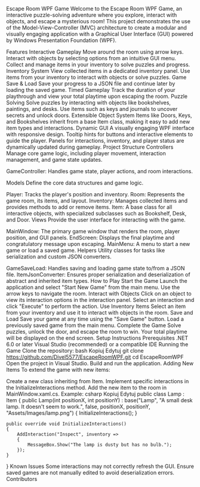 Escape Room WPF Game
Welcome to the Escape Room WPF Game, an interactive puzzle-solving adventure where you explore, interact with objects, and escape a mysterious room! This project demonstrates the use of the Model-View-Controller (MVC) architecture to create a modular and visually engaging application with a Graphical User Interface (GUI) powered by Windows Presentation Foundation (WPF).

Features
Interactive Gameplay
Move around the room using arrow keys.
Interact with objects by selecting options from an intuitive GUI menu.
Collect and manage items in your inventory to solve puzzles and progress.
Inventory System
View collected items in a dedicated inventory panel.
Use items from your inventory to interact with objects or solve puzzles.
Game Save & Load
Save your progress to a JSON file and continue later by loading the saved game.
Timed Gameplay
Track the duration of your playthrough and view your total playtime upon escaping the room.
Puzzle Solving
Solve puzzles by interacting with objects like bookshelves, paintings, and desks.
Use items such as keys and journals to uncover secrets and unlock doors.
Extensible Object System
Items like Doors, Keys, and Bookshelves inherit from a base Item class, making it easy to add new item types and interactions.
Dynamic GUI
A visually engaging WPF interface with responsive design.
Tooltip hints for buttons and interactive elements to guide the player.
Panels for interactions, inventory, and player status are dynamically updated during gameplay.
Project Structure
Controllers
Manage core game logic, including player movement, interaction management, and game state updates.

GameController: Handles game state, player actions, and room interactions.

Models
Define the core data structures and game logic.

Player: Tracks the player's position and inventory.
Room: Represents the game room, its items, and layout.
Inventory: Manages collected items and provides methods to add or remove items.
Item: A base class for all interactive objects, with specialized subclasses such as Bookshelf, Desk, and Door.
Views
Provide the user interface for interacting with the game.

MainWindow: The primary game window that renders the room, player position, and GUI panels.
EndScreen: Displays the final playtime and congratulatory message upon escaping.
MainMenu: A menu to start a new game or load a saved game.
Helpers
Utility classes for tasks like serialization and custom JSON converters.

GameSaveLoad: Handles saving and loading game state to/from a JSON file.
ItemJsonConverter: Ensures proper serialization and deserialization of abstract and inherited item types.
How to Play
Start the Game
Launch the application and select "Start New Game" from the main menu.
Use the arrow keys to navigate the room.
Interact with Objects
Click on an object to view its interaction options in the interaction panel.
Select an interaction and click "Execute" to perform the action.
Use Inventory Items
Select an item from your inventory and use it to interact with objects in the room.
Save and Load
Save your game at any time using the "Save Game" button.
Load a previously saved game from the main menu.
Complete the Game
Solve puzzles, unlock the door, and escape the room to win. Your total playtime will be displayed on the end screen.
Setup Instructions
Prerequisites
.NET 6.0 or later
Visual Studio (recommended) or a compatible IDE
Running the Game
Clone the repository:
bash
Kopiuj
Edytuj
git clone https://github.com/Divel5577/EscapeRoomWPF.git
cd EscapeRoomWPF
Open the project in Visual Studio.
Build and run the application.
Adding New Items
To extend the game with new items:

Create a new class inheriting from Item.
Implement specific interactions in the InitializeInteractions method.
Add the new item to the room in MainWindow.xaml.cs.
Example:
csharp
Kopiuj
Edytuj
public class Lamp : Item
{
    public Lamp(int positionX, int positionY)
        : base("Lamp", "A small desk lamp. It doesn't seem to work.", false, positionX, positionY, "Assets/Images/lamp.png")
    {
        InitializeInteractions();
    }

    public override void InitializeInteractions()
    {
        AddInteraction("Inspect", inventory =>
        {
            MessageBox.Show("The lamp is dusty but has no bulb.");
        });
    }
}
Known Issues
Some interactions may not correctly refresh the GUI. Ensure saved games are not manually edited to avoid deserialization errors.
Contributors

